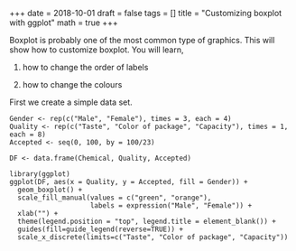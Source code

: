 +++
  date = 2018-10-01
  draft = false
  tags = []
  title = "Customizing boxplot with ggplot"
  math = true
+++


Boxplot is probably one of the most common type of graphics. This will show how to customize boxplot. You will learn,

1. how to change the order of labels

2. how to change the colours


First we create a simple data set.

```{r}
Gender <- rep(c("Male", "Female"), times = 3, each = 4)
Quality <- rep(c("Taste", "Color of package", "Capacity"), times = 1, each = 8)
Accepted <- seq(0, 100, by = 100/23)

DF <- data.frame(Chemical, Quality, Accepted)

```

```{r}
library(ggplot)
ggplot(DF, aes(x = Quality, y = Accepted, fill = Gender)) +
  geom_boxplot() +
  scale_fill_manual(values = c("green", "orange"),
                    labels = expression("Male", "Female")) +
  xlab("") +
  theme(legend.position = "top", legend.title = element_blank()) + 
  guides(fill=guide_legend(reverse=TRUE)) +
  scale_x_discrete(limits=c("Taste", "Color of package", "Capacity"))
```

